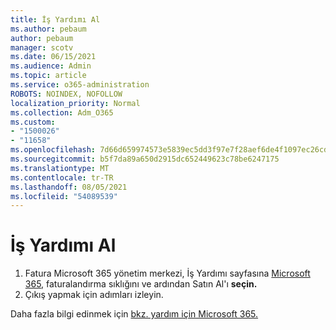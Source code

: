 ```yaml
---
title: İş Yardımı Al
ms.author: pebaum
author: pebaum
manager: scotv
ms.date: 06/15/2021
ms.audience: Admin
ms.topic: article
ms.service: o365-administration
ROBOTS: NOINDEX, NOFOLLOW
localization_priority: Normal
ms.collection: Adm_O365
ms.custom:
- "1500026"
- "11658"
ms.openlocfilehash: 7d66d659974573e5839ec5dd3f97e7f28aef6de4f1097ec26cd3df9b00495de5
ms.sourcegitcommit: b5f7da89a650d2915dc652449623c78be6247175
ms.translationtype: MT
ms.contentlocale: tr-TR
ms.lasthandoff: 08/05/2021
ms.locfileid: "54089539"
---
```

# <a name="get-business-assist"></a>İş Yardımı Al

1. Fatura Microsoft 365 yönetim merkezi, İş Yardımı sayfasına [Microsoft 365](https://go.microsoft.com/fwlink/p/?linkid=2158423), faturalandırma sıklığını ve ardından Satın Al'ı **seçin.**
2. Çıkış yapmak için adımları izleyin.

Daha fazla bilgi edinmek için [bkz. yardım için Microsoft 365.](/microsoft-365/admin/misc/business-assist)